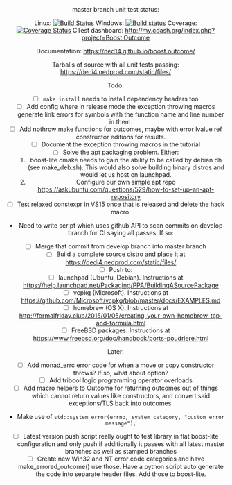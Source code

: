 <center>
master branch unit test status:

Linux: [![Build Status](https://travis-ci.org/ned14/boost.outcome.svg?branch=master)](https://travis-ci.org/ned14/boost.outcome) Windows: [![Build status](https://ci.appveyor.com/api/projects/status/roe4dacos4gnlu66/branch/master?svg=true)](https://ci.appveyor.com/project/ned14/boost-outcome/branch/master) Coverage: [![Coverage Status](https://coveralls.io/repos/ned14/boost.outcome/badge.svg?branch=master)](https://coveralls.io/r/ned14/boost.outcome?branch=master) CTest dashboard: http://my.cdash.org/index.php?project=Boost.Outcome

Documentation: https://ned14.github.io/boost.outcome/

Tarballs of source with all unit tests passing: https://dedi4.nedprod.com/static/files/

Todo:
 - [ ] `make install` needs to install dependency headers too
 - [ ] Add config where in release mode the exception throwing macros generate link errors
for symbols with the function name and line number in them.
 - [ ] Add nothrow make functions for outcomes, maybe with error lvalue ref constructor editions for results.
 - [ ] Document the exception throwing macros in the tutorial
 - [ ] Solve the apt packaging problem. Either:
   1. boost-lite cmake needs to gain the ability to be called by debian dh (see make_deb.sh).
   This would also solve building binary distros and would let us host on launchpad.
   2. Configure our own simple apt repo https://askubuntu.com/questions/529/how-to-set-up-an-apt-repository
 - [ ] Test relaxed constexpr in VS15 once that is released and delete the hack macro.
 - Need to write script which uses github API to scan commits on develop branch for CI
saying all passes. If so:
  - [ ] Merge that commit from develop branch into master branch
  - [ ] Build a complete source distro and place it at https://dedi4.nedprod.com/static/files/
  - [ ] Push to:
   - [ ] launchpad (Ubuntu, Debian). Instructions at https://help.launchpad.net/Packaging/PPA/BuildingASourcePackage
   - [ ] vcpkg (Microsoft). Instructions at https://github.com/Microsoft/vcpkg/blob/master/docs/EXAMPLES.md
   - [ ] homebrew (OS X). Instructions at http://formalfriday.club/2015/01/05/creating-your-own-homebrew-tap-and-formula.html
   - [ ] FreeBSD packages. Instructions at https://www.freebsd.org/doc/handbook/ports-poudriere.html
 
Later:
 - [ ] Add monad_errc error code for when a move or copy constructor throws? If so, what about option<T>?
 - [ ] Add tribool logic programming operator overloads
 - [ ] Add macro helpers to Outcome for returning outcomes out of things which cannot return values
like constructors, and convert said exceptions/TLS back into outcomes.
  - Make use of `std::system_error(errno, system_category, "custom error message");`
 - [ ] Latest version push script really ought to test library in flat boost-lite configuration
and only push if additionally it passes with all latest master branches as well as stamped branches
 - [ ] Create new Win32 and NT error code categories and have make_errored_outcome() use those.
 Have a python script auto generate the code into separate header files. Add those to boost-lite.

</center>
